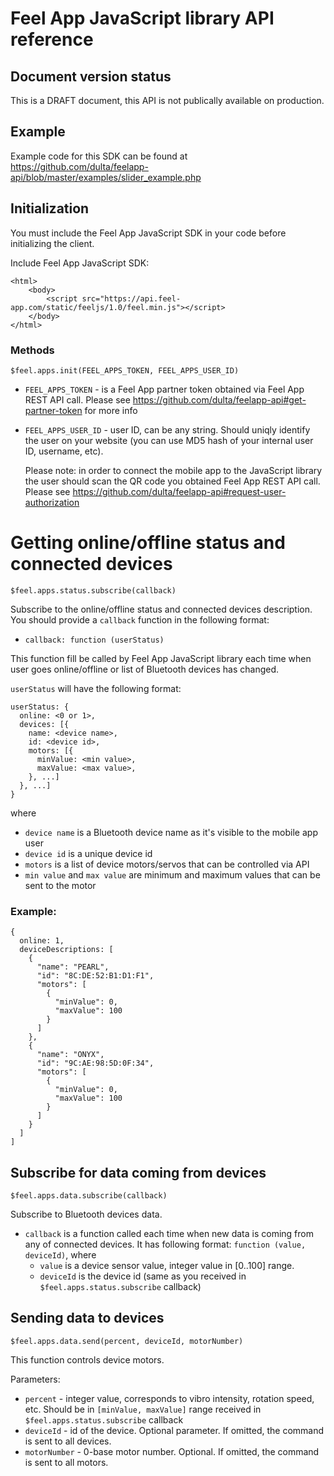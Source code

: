 # Feel App JavaScript library API reference

## Document version status

This is a DRAFT document, this API is not publically available on production.

## Example

Example code for this SDK can be found at
https://github.com/dulta/feelapp-api/blob/master/examples/slider_example.php

## Initialization

You must include the Feel App JavaScript SDK in your code before initializing the client.

Include Feel App JavaScript SDK:
```
<html>
    <body>
        <script src="https://api.feel-app.com/static/feeljs/1.0/feel.min.js"></script>
    </body>
</html>
```

### Methods

`$feel.apps.init(FEEL_APPS_TOKEN, FEEL_APPS_USER_ID)`

* `FEEL_APPS_TOKEN` - is a Feel App partner token obtained via Feel App REST API call. Please see
  https://github.com/dulta/feelapp-api#get-partner-token for more info
* `FEEL_APPS_USER_ID` - user ID, can be any string. Should uniqly identify the user on your website
  (you can use MD5 hash of your internal user ID, username, etc).

  Please note: in order to connect the mobile app to the JavaScript library the user should scan the QR code
  you obtained Feel App REST API call. Please see
  https://github.com/dulta/feelapp-api#request-user-authorization

# Getting online/offline status and connected devices

`$feel.apps.status.subscribe(callback)`

Subscribe to the online/offline status and connected devices description.
You should provide a `callback` function in the following format:

* `callback: function (userStatus)`

This function fill be called by Feel App JavaScript library each time when user goes online/offline
or list of Bluetooth devices has changed.

`userStatus` will have the following format:

```
userStatus: {
  online: <0 or 1>,
  devices: [{
    name: <device name>,
    id: <device id>,
    motors: [{
      minValue: <min value>,
      maxValue: <max value>,
    }, ...]
  }, ...]
}
```

where

* `device name` is a Bluetooth device name as it's visible to the mobile app user
* `device id` is a unique device id
* `motors` is a list of device motors/servos that can be controlled via API
* `min value` and `max value` are minimum and maximum values that can be sent to the motor

### Example:

```
{
  online: 1,
  deviceDescriptions: [
    {
      "name": "PEARL",
      "id": "8C:DE:52:B1:D1:F1",
      "motors": [
        {
          "minValue": 0,
          "maxValue": 100
        }
      ]
    },
    {
      "name": "ONYX",
      "id": "9C:AE:98:5D:0F:34",
      "motors": [
        {
          "minValue": 0,
          "maxValue": 100
        }
      ]
    }
  ]
]
```

## Subscribe for data coming from devices

`$feel.apps.data.subscribe(callback)`

Subscribe to Bluetooth devices data.

* `callback` is a function called each time when new data is coming from any of connected devices.
  It has following format: `function (value, deviceId)`, where
  * `value` is a device sensor value, integer value in [0..100] range.
  * `deviceId` is the device id (same as you received in `$feel.apps.status.subscribe` callback)

## Sending data to devices

`$feel.apps.data.send(percent, deviceId, motorNumber)`

This function controls device motors.

Parameters:
* `percent` - integer value, corresponds to vibro intensity, rotation speed, etc.
  Should be in `[minValue, maxValue]` range received in `$feel.apps.status.subscribe` callback
* `deviceId` - id of the device. Optional parameter. If omitted, the command is sent to all devices.
* `motorNumber` - 0-base motor number. Optional. If omitted, the command is sent to all motors.


